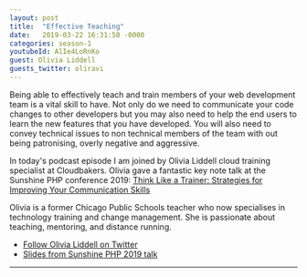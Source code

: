 ```yaml
---
layout: post
title:  "Effective Teaching"
date:   2019-03-22 16:31:50 -0000
categories: season-1
youtubeId: AlIe4LoRnKo
guest: Olivia Liddell
guests_twitter: oliravi
---
```


Being able to effectively teach and train members of your web development team is a vital skill to have. Not only do we need to communicate your code changes to other developers but you may also need to help the end users to learn the new features that you have developed. 
You will also need to convey technical issues to non technical members of the team with out being patronising, overly negative and aggressive.

In today's podcast episode I am joined by Olivia Liddell cloud training specialist at Cloudbakers. Olivia gave a fantastic key note talk at the Sunshine PHP conference 2019: [Think Like a Trainer: Strategies for Improving Your Communication Skills](http://2019.sunshinephp.com/keynotes#think-like-a-trainer-strategies-for-improving-your-communication-skills)


Olivia is a former Chicago Public Schools teacher who now specialises in technology training and change management. She is passionate about teaching, mentoring, and distance running.

- [Follow Olivia Liddell on Twitter](https://twitter.com/oliravi)
- [Slides from Sunshine PHP 2019 talk](https://www.slideshare.net/OliviaLiddell/olivia-liddell-sunshine-php-2019-think-like-a-trainer-improving-your-communication-skills)

-------------------------------
